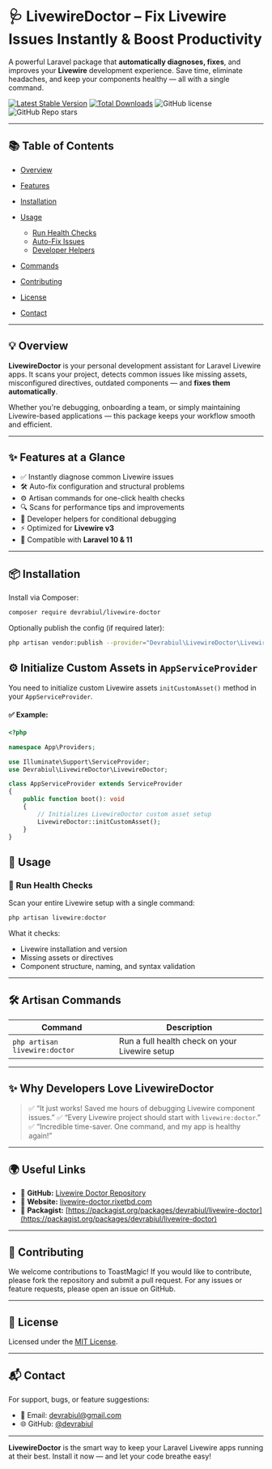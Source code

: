 # 🩺 LivewireDoctor – Fix Livewire Issues Instantly & Boost Productivity

A powerful Laravel package that **automatically diagnoses, fixes**, and improves your **Livewire** development experience. Save time, eliminate headaches, and keep your components healthy — all with a single command.

[![Latest Stable Version](https://poser.pugx.org/devrabiul/livewire-doctor/v/stable)](https://packagist.org/packages/devrabiul/livewire-doctor)
[![Total Downloads](https://poser.pugx.org/devrabiul/livewire-doctor/downloads)](https://packagist.org/packages/devrabiul/livewire-doctor)
![GitHub license](https://img.shields.io/github/license/devrabiul/livewire-doctor)
![GitHub Repo stars](https://img.shields.io/github/stars/devrabiul/livewire-doctor?style=social)

---

## 📚 Table of Contents

* [Overview](#overview)
* [Features](#features)
* [Installation](#installation)
* [Usage](#usage)

  * [Run Health Checks](#run-health-checks)
  * [Auto-Fix Issues](#auto-fix-issues)
  * [Developer Helpers](#developer-helpers)
* [Commands](#commands)
* [Contributing](#contributing)
* [License](#license)
* [Contact](#contact)

---

## 💡 Overview

**LivewireDoctor** is your personal development assistant for Laravel Livewire apps. It scans your project, detects common issues like missing assets, misconfigured directives, outdated components — and **fixes them automatically**.

Whether you're debugging, onboarding a team, or simply maintaining Livewire-based applications — this package keeps your workflow smooth and efficient.

---

## ✨ Features at a Glance

* ✅ Instantly diagnose common Livewire issues
* 🛠️ Auto-fix configuration and structural problems
* ⚙️ Artisan commands for one-click health checks
* 🔍 Scans for performance tips and improvements
* 🧰 Developer helpers for conditional debugging
* ⚡ Optimized for **Livewire v3**
* 🎯 Compatible with **Laravel 10 & 11**

---

## 📦 Installation

Install via Composer:

```bash
composer require devrabiul/livewire-doctor
```

Optionally publish the config (if required later):

```bash
php artisan vendor:publish --provider="Devrabiul\LivewireDoctor\LivewireDoctorServiceProvider"
```

## ⚙️ Initialize Custom Assets in `AppServiceProvider`

You need to initialize custom Livewire assets `initCustomAsset()` method in your `AppServiceProvider`.

#### ✅ Example:

```php
<?php

namespace App\Providers;

use Illuminate\Support\ServiceProvider;
use Devrabiul\LivewireDoctor\LivewireDoctor;

class AppServiceProvider extends ServiceProvider
{
    public function boot(): void
    {
        // Initializes LivewireDoctor custom asset setup
        LivewireDoctor::initCustomAsset();
    }
}
```

## 🚀 Usage

### 🔎 Run Health Checks

Scan your entire Livewire setup with a single command:

```bash
php artisan livewire:doctor
```

What it checks:

* Livewire installation and version
* Missing assets or directives
* Component structure, naming, and syntax validation

---

## 🛠 Artisan Commands

| Command                             | Description                                    |
| ----------------------------------- | ---------------------------------------------- |
| `php artisan livewire:doctor`       | Run a full health check on your Livewire setup |
---

## ✨ Why Developers Love LivewireDoctor

> ✅ “It just works! Saved me hours of debugging Livewire component issues.”
> ✅ “Every Livewire project should start with `livewire:doctor`.”
> ✅ “Incredible time-saver. One command, and my app is healthy again!”

---

## 🌍 Useful Links

* 🔗 **GitHub:** [Livewire Doctor Repository](https://github.com/devrabiul/livewire-doctor)
* 🔗 **Website:** [livewire-doctor.rixetbd.com](https://livewire-doctor.rixetbd.com)
* 🔗 **Packagist:** [https://packagist.org/packages/devrabiul/livewire-doctor](https://packagist.org/packages/devrabiul/livewire-doctor)

---

## 🤝 Contributing

We welcome contributions to ToastMagic! If you would like to contribute, please fork the repository and submit a pull request. For any issues or feature requests, please open an issue on GitHub.

---

## 📄 License

Licensed under the [MIT License](LICENSE).

---

## 📬 Contact

For support, bugs, or feature suggestions:

* 📧 Email: [devrabiul@gmail.com](mailto:devrabiul@gmail.com)
* 🌐 GitHub: [@devrabiul](https://github.com/devrabiul)

---
**LivewireDoctor** is the smart way to keep your Laravel Livewire apps running at their best. Install it now — and let your code breathe easy!
